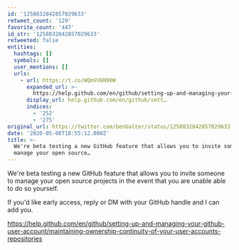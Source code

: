 ```yaml
---
id: '1258832842857029633'
retweet_count: '129'
favorite_count: '447'
id_str: '1258832842857029633'
retweeted: false
entities:
  hashtags: []
  symbols: []
  user_mentions: []
  urls:
    - url: https://t.co/WQmVU6N90W
      expanded_url: >-
        https://help.github.com/en/github/setting-up-and-managing-your-github-user-account/maintaining-ownership-continuity-of-your-user-accounts-repositories
      display_url: help.github.com/en/github/sett…
      indices:
        - '252'
        - '275'
original_url: https://twitter.com/benbalter/status/1258832842857029633
date: '2020-05-08T18:55:12.000Z'
title: >-
  We're beta testing a new GitHub feature that allows you to invite someone to
  manage your open source…
---
```


We're beta testing a new GitHub feature that allows you to invite someone to manage your open source projects in the event that you are unable able to do so yourself.

If you'd like early access, reply or DM with your GitHub handle and I can add you.

https://help.github.com/en/github/setting-up-and-managing-your-github-user-account/maintaining-ownership-continuity-of-your-user-accounts-repositories
